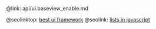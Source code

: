 @link: api/ui.baseview_enable.md

@seolinktop: [best ui framework](https://webix.com)
@seolink: [lists in javascript](https://webix.com/widget/list/)